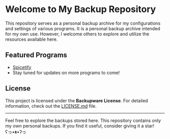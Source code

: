 # Welcome to My Backup Repository 

This repository serves as a personal backup archive for my configurations and settings of various programs. It is a personal backup archive intended for my own use. However, I welcome others to explore and utilize the resources available here.

## Featured Programs

- [Spicetify](./spicetify/README.md)
- Stay tuned for updates on more programs to come!

## License

This project is licensed under the **Backupware License**. For detailed information, check out the [LICENSE.md](LICENSE.md) file.

---

Feel free to explore the backups stored here. This repository contains only my own personal backups. If you find it useful, consider giving it a star! <br> ʕ⁠っ⁠•⁠ᴥ⁠•⁠ʔ⁠っ
